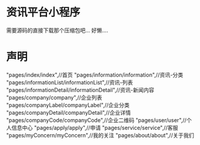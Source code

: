 # 资讯平台小程序
需要源码的直接下载那个压缩包吧...
好懒....
# 声明
"pages/index/index",//首页
"pages/information/information",//资讯-分类
"pages/informationList/informationList",//资讯-列表
"pages/informationDetail/informationDetail",//资讯-新闻内容
"pages/company/company",//企业列表
"pages/companyLabel/companyLabel",//企业分类
"pages/companyDetail/companyDetail",//企业详情
"pages/companyCode/companyCode",//企业二维码
"pages/user/user",//个人信息中心
"pages/apply/apply",//申请
"pages/service/service",//客服
"pages/myConcern/myConcern",//我的关注
"pages/about/about",//关于我们
